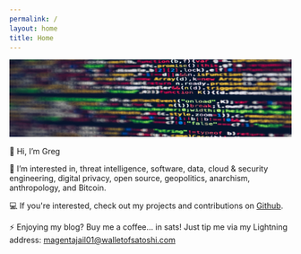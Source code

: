 ```yaml
---
permalink: /
layout: home
title: Home
---
```


<img src="./assets/imgs/pexels-markusspiske-2004161.jpg" width="800px">

👋 Hi, I’m Greg

👀 I’m interested in, threat intelligence, software, data, cloud & security engineering, digital privacy, open source, geopolitics, anarchism, anthropology, and Bitcoin.

💻 If you're interested, check out my projects and contributions on [Github](https://github.com/gwilkinson01).

⚡️ Enjoying my blog? Buy me a coffee… in sats! Just tip me via my Lightning address: magentajail01@walletofsatoshi.com  